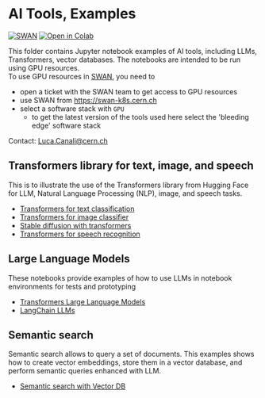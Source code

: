 # AI Tools, Examples

[![SWAN](https://swan.web.cern.ch/sites/swan.web.cern.ch/files/pictures/open_in_swan.svg)](https://swan-k8s.cern.ch/user-redirect/download?projurl=https://github.com/cerndb/NotebooksExamples.git)
[![Open in Colab](https://colab.research.google.com/assets/colab-badge.svg)](https://colab.research.google.com/github/cerndb/NotebooksExamples)

This folder contains Jupyter notebook examples of AI tools, including LLMs, Transformers, vector databases.
The notebooks are intended to be run using GPU resources.  
To use GPU resources in [SWAN](https://swan.web.cern.ch/), you need to
 - open a ticket with the SWAN team to get access to GPU resources
 - use SWAN from  https://swan-k8s.cern.ch 
 - select a software stack with `GPU`
   - to get the latest version of the tools used here select the 'bleeding edge' software stack

Contact: Luca.Canali@cern.ch

## Transformers library for text, image, and speech
This is to illustrate the use of the Transformers library from Hugging Face for LLM, Natural Language Processing (NLP), image, and speech tasks.

* [Transformers for text classification](Transformers_text_example.ipynb)
* [Transformers for image classifier](Transformers_image_example.ipynb)
* [Stable diffusion with transformers](Transformers_stable_diffusion_example.ipynb)
* [Transformers for speech recognition](Transformers_speech_recognition.ipynb)

## Large Language Models
These notebooks provide examples of how to use LLMs in notebook environments for tests and prototyping
* [Transformers Large Language Models](Transformers_Large_Language_Models.ipynb)
* [LangChain LLMs](LangChain_LLMs.ipynb)

## Semantic search
Semantic search allows to query a set of documents. This examples shows how to create
vector embeddings, store them in a vector database, and perform semantic queries enhanced with LLM.
* [Semantic search with Vector DB](LangChain_OpenSearch_semantic_search_with_Vector_DB.ipynb)
